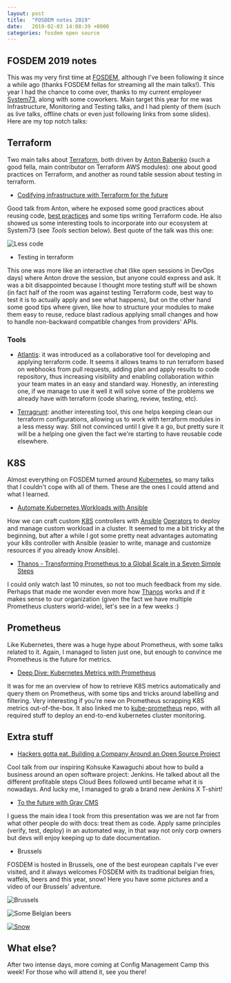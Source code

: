 ```yaml
---
layout: post
title:  "FOSDEM notes 2019"
date:   2019-02-03 14:08:39 +0000
categories: fosdem open source
---
```


## FOSDEM 2019 notes

This was my very first time at [FOSDEM][fosdem], although I've been following it since a while ago (thanks FOSDEM fellas for streaming 
all the main talks!). This year I had the chance to come over, thanks to my current employeer [System73][system73], along with some
coworkers. Main target this year for me was Infrastructure, Monitoring and Testing talks, and I had plenty of them (such as live
talks, offline chats or even just following links from some slides). Here are my top notch talks:

## Terraform

Two main talks about [Terraform][terraform], both driven by [Anton Babenko][anton] (such a good fella, main contributor on Terraform
AWS modules): one about good practices on Terraform, and another as round table session about testing in terraform. 

* [Codifying infrastructure with Terraform for the future][terraform_best_practices] 

Good talk from Anton, where he exposed some good practices about reusing code, [best practices][bestpractices] and some tips writing
Terraform code. He also showed us some interesting tools to incorporate into our ecosystem at System73 (see _Tools_ section below). 
Best quote of the talk was this one:

![Less code](/terraform.jpeg)

* Testing in terraform

This one was more like an interactive chat (like open sessions in DevOps days) where Anton drove the session, but anyone could express
and ask. It was a bit disappointed because I thought more testing stuff will be shown (in fact half of the room was against testing 
Terraform code, best way to test it is to actually apply and see what happens), but on the other hand some good tips where given, like
how to structure your modules to make them easy to reuse, reduce blast radious applying small changes and how to handle non-backward 
compatible changes from providers' APIs. 

### Tools

* [Atlantis][atlantis]: it was introduced as a collaborative tool for developing and applying terraform code. It seems it allows teams
to run terraform based on webhooks from pull requests, adding plan and apply results to code repository, thus increasing visibility and
enabling collaboration within your team mates in an easy and standard way. Honestly, an interesting one, if we manage to use it well it
will solve some of the problems we already have with terraform (code sharing, review, testing, etc).

* [Terragrunt][terragrunt]: another interesting tool, this one helps keeping clean our terraform configurations, allowing us to work with
terraform modules in a less messy way. Still not convinced until I give it a go, but pretty sure it will be a helping one given the fact
we're starting to have reusable code elsewhere.

## K8S

Almost everything on FOSDEM turned around [Kubernetes][kubernetes], so many talks that I couldn't cope with all of them. These are the
ones I could attend and what I learned.

* [Automate Kubernetes Workloads with Ansible][kubernetesworkloads]

How we can craft custom [K8S][kubernetes] controllers with [Ansible][ansible] [Operators][ansible-operators] to deploy and manage custom
workload in a cluster. It seemed to me a bit tricky at the beginning, but after a while I got some pretty neat advantages automating your
k8s controller with Ansible (easier to write, manage and customize resources if you already know Ansible).

* [Thanos - Transforming Prometheus to a Global Scale in a Seven Simple Steps][thanosglobalprometheus]

I could only watch last 10 minutes, so not too much feedback from my side. Perhaps that made me wonder even more how [Thanos][thanos] works and if
it makes sense to our organization (given the fact we have multiple Prometheus clusters world-wide), let's see in a few weeks :) 

## Prometheus

Like Kubernetes, there was a huge hype about Prometheus, with some talks related to it. Again, I managed to listen just one, but enough
to convince me Prometheus is the future for metrics.

* [Deep Dive: Kubernetes Metrics with Prometheus][deepdive]

It was for me an overview of how to retrieve K8S metrics automatically and query them on Prometheus, with some tips and tricks around
labelling and filtering. Very interesting if you're new on Prometheus scrapping K8S metrics out-of-the-box. It also linked me to 
[kube-prometheus][kube-prometheus] repo, with all required stuff to deploy an end-to-end kubernetes cluster monitoring.

## Extra stuff

* [Hackers gotta eat. Building a Company Around an Open Source Project][hackerseat] 

Cool talk from our inspiring Kohsuke Kawaguchi about how to build a business around an open software project: Jenkins.
He talked about all the different profitable steps Cloud Bees followed until became what it is nowadays. And lucky me,
I managed to grab a brand new Jenkins X T-shirt! 

* [To the future with Grav CMS][toolthedocs]

I guess the main idea I took from this presentation was we are not far from what other people do with docs: treat them
as code. Apply same principles (verify, test, deploy) in an automated way, in that way not only corp owners but devs
will enjoy keeping up to date documentation.

* Brussels

FOSDEM is hosted in Brussels, one of the best european capitals I've ever visited, and it always welcomes FOSDEM with
its traditional belgian fries, waffels, beers and this year, snow! Here you have some pictures and a video of our 
Brussels' adventure.

![Brussels](/python.jpeg)

![Some Belgian beers](/beer.jpeg)

[![Snow](/snow.png)](https://www.juancarloscastillocano.es/snow.mp4)

## What else?

After two intense days, more coming at Config Management Camp this week! For those who will attend it, see you there!

[fosdem]:https://fosdem.org
[system73]:https://system73.com
[kubernetes]:https://kubernetes.io
[ansible]:https://www.ansible.com
[terraform_best_practices]:https://fosdem.org/2019/schedule/event/terraform_best_practices/
[bestpractices]:https://www.terraform-best-practices.com/
[terraform]:https://www.terraform.io
[atlantis]:https://github.com/runatlantis/atlantis
[terragrunt]:https://github.com/gruntwork-io/terragrunt
[anton]:https://fosdem.org/2019/schedule/speaker/anton_babenko/
[deepdive]:https://fosdem.org/2019/schedule/event/deep_dive_kubernetes_metrics_with_prometheus/
[ansible-operators]:https://opensource.com/article/18/10/ansible-operators-kubernetes
[kubernetesworkloads]:https://fosdem.org/2019/schedule/event/automate_kubernetes_ansible/
[thanosglobalprometheus]:https://fosdem.org/2019/schedule/event/thanos_transforming_prometheus_to_a_global_scale_in_a_seven_simple_steps/
[thanos]:https://github.com/improbable-eng/thanos
[multicloudkubernetes]:https://gitlab.com/multicloud-openstack-k8s/clusters
[hackerseat]:https://fosdem.org/2019/schedule/event/community_hackers_gotta_eat/
[kube-prometheus]:https://github.com/coreos/kube-prometheus
[toolthedocs]:https://fosdem.org/2019/schedule/event/gravcms/
